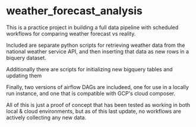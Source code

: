 # weather_forecast_analysis
This is a practice project in building a full data pipeline with scheduled workflows for comparing weather forecast vs reality. 

Included are separate python scripts for retrieving weather data from the national weather service API, and then inserting that data as new rows in a biquery dataset.

Additionally there are scripts for initializing new bigquery tables and updating them

Finally, two versions of airflow DAGs are includeed, one for use in a locally run instance, and one that is compatible with GCP's cloud composer.

All of this is just a proof of concept that has been tested as working in both local & cloud environments, but as of this last update, no workflows are actively collecting any new data.
